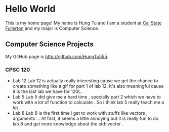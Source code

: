 # Hello World

This is my home page! My name is Hung Tu and I am a student at [Cal State Fullerton](http://www.fullerton.edu/) and my major is Computer Science.

## Computer Science Projects

My GitHub page is http://github.com/HungTu555.

### CPSC 120
* Lab 12
    Lab 12 is actually really interesting cause we get the chance to create something like a gif for part 1 of lab 12. It's also meaningful cause it is the last lab we have for 120L.
* Lab 5
    Lab 5 did give me a hard time , specially part 2 which we have to work with a lot of function to calculate . So i think lab 5 really teach me a lot .
* Lab 8
    Lab 8 is the first time i get to work with stuffs like vectors , arguments ... At first, it seems a little annoying but it is really fun to do lab 8 and get more knowledge about the std::vector . 
